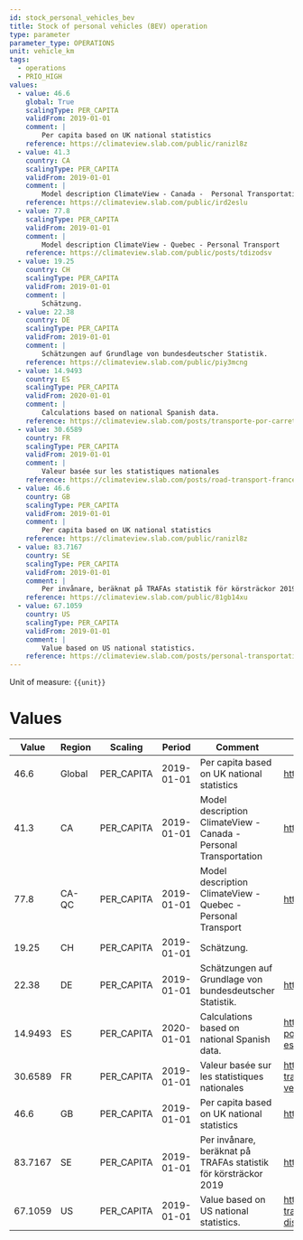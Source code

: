```yaml
---
id: stock_personal_vehicles_bev
title: Stock of personal vehicles (BEV) operation
type: parameter
parameter_type: OPERATIONS
unit: vehicle_km
tags:
  - operations
  - PRIO_HIGH
values:
  - value: 46.6
    global: True
    scalingType: PER_CAPITA
    validFrom: 2019-01-01
    comment: |
        Per capita based on UK national statistics
    reference: https://climateview.slab.com/public/ranizl8z
  - value: 41.3
    country: CA
    scalingType: PER_CAPITA
    validFrom: 2019-01-01
    comment: |
        Model description ClimateView - Canada -  Personal Transportation
    reference: https://climateview.slab.com/public/ird2eslu
  - value: 77.8
    scalingType: PER_CAPITA
    validFrom: 2019-01-01
    comment: |
        Model description ClimateView - Quebec - Personal Transport
    reference: https://climateview.slab.com/public/posts/tdizodsv
  - value: 19.25
    country: CH
    scalingType: PER_CAPITA
    validFrom: 2019-01-01
    comment: |
        Schätzung.
  - value: 22.38
    country: DE
    scalingType: PER_CAPITA
    validFrom: 2019-01-01
    comment: |
        Schätzungen auf Grundlage von bundesdeutscher Statistik.
    reference: https://climateview.slab.com/public/piy3mcng
  - value: 14.9493
    country: ES
    scalingType: PER_CAPITA
    validFrom: 2020-01-01
    comment: |
        Calculations based on national Spanish data.
    reference: https://climateview.slab.com/posts/transporte-por-carretera-road-transport-esqm8w27#h5v39-cars
  - value: 30.6589
    country: FR
    scalingType: PER_CAPITA
    validFrom: 2019-01-01
    comment: |
        Valeur basée sur les statistiques nationales
    reference: https://climateview.slab.com/posts/road-transport-france-eoxjg43o#h28f9-tableau-2-vehicules-personnels
  - value: 46.6
    country: GB
    scalingType: PER_CAPITA
    validFrom: 2019-01-01
    comment: |
        Per capita based on UK national statistics
    reference: https://climateview.slab.com/public/ranizl8z
  - value: 83.7167
    country: SE
    scalingType: PER_CAPITA
    validFrom: 2019-01-01
    comment: |
        Per invånare, beräknat på TRAFAs statistik för körsträckor 2019
    reference: https://climateview.slab.com/public/81gb14xu
  - value: 67.1059
    country: US
    scalingType: PER_CAPITA
    validFrom: 2019-01-01
    comment: |
        Value based on US national statistics.
    reference: https://climateview.slab.com/posts/personal-transportation-wtgg2hlu#hu3m2-table-2-distances-travelled-by-cars
---
```



Unit of measure: `{{unit}}`


# Values


| Value | Region | Scaling | Period | Comment | Reference |
|-------|--------|---------|--------|---------|-----------|
| 46.6 | Global | PER_CAPITA | 2019-01-01 | Per capita based on UK national statistics | https://climateview.slab.com/public/ranizl8z |
| 41.3 | CA | PER_CAPITA | 2019-01-01 | Model description ClimateView - Canada -  Personal Transportation | https://climateview.slab.com/public/ird2eslu |
| 77.8 | CA-QC | PER_CAPITA | 2019-01-01 | Model description ClimateView - Quebec - Personal Transport | https://climateview.slab.com/public/posts/tdizodsv |
| 19.25 | CH | PER_CAPITA | 2019-01-01 | Schätzung. |  |
| 22.38 | DE | PER_CAPITA | 2019-01-01 | Schätzungen auf Grundlage von bundesdeutscher Statistik. | https://climateview.slab.com/public/piy3mcng |
| 14.9493 | ES | PER_CAPITA | 2020-01-01 | Calculations based on national Spanish data. | https://climateview.slab.com/posts/transporte-por-carretera-road-transport-esqm8w27#h5v39-cars |
| 30.6589 | FR | PER_CAPITA | 2019-01-01 | Valeur basée sur les statistiques nationales | https://climateview.slab.com/posts/road-transport-france-eoxjg43o#h28f9-tableau-2-vehicules-personnels |
| 46.6 | GB | PER_CAPITA | 2019-01-01 | Per capita based on UK national statistics | https://climateview.slab.com/public/ranizl8z |
| 83.7167 | SE | PER_CAPITA | 2019-01-01 | Per invånare, beräknat på TRAFAs statistik för körsträckor 2019 | https://climateview.slab.com/public/81gb14xu |
| 67.1059 | US | PER_CAPITA | 2019-01-01 | Value based on US national statistics. | https://climateview.slab.com/posts/personal-transportation-wtgg2hlu#hu3m2-table-2-distances-travelled-by-cars |


